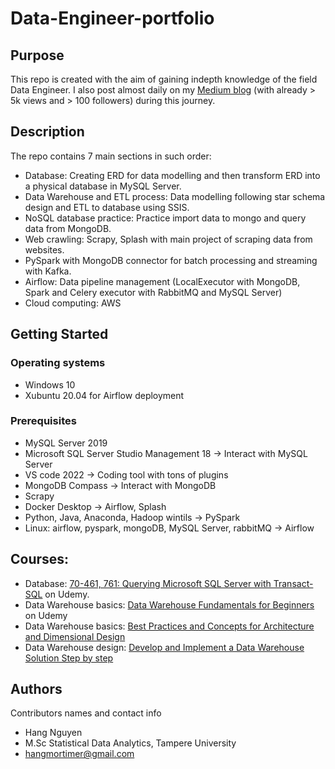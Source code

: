 # Data-Engineer-portfolio

## Purpose

This repo is created with the aim of gaining indepth knowledge of the field Data Engineer.
I also post almost daily on my [Medium blog](https://hangmortimer.medium.com/) (with already > 5k views and > 100 followers) during this journey. 

## Description

The repo contains 7 main sections in such order:
- Database: Creating ERD for data modelling and then transform ERD into a physical database in MySQL Server.
- Data Warehouse and ETL process: Data modelling following star schema design and ETL to database using SSIS.
- NoSQL database practice: Practice import data to mongo and query data from MongoDB.
- Web crawling: Scrapy, Splash with main project of scraping data from websites.
- PySpark with MongoDB connector for batch processing and streaming with Kafka.
- Airflow: Data pipeline management (LocalExecutor with MongoDB, Spark and Celery executor with RabbitMQ and MySQL Server)
- Cloud computing: AWS

## Getting Started

### Operating systems

* Windows 10
* Xubuntu 20.04 for Airflow deployment

### Prerequisites

* MySQL Server 2019
* Microsoft SQL Server Studio Management 18 -> Interact with MySQL Server
* VS code 2022 -> Coding tool with tons of plugins
* MongoDB Compass -> Interact with MongoDB
* Scrapy 
* Docker Desktop -> Airflow, Splash
* Python, Java, Anaconda, Hadoop wintils -> PySpark
* Linux: airflow, pyspark, mongoDB, MySQL Server, rabbitMQ -> Airflow

## Courses:
- Database:  [70-461, 761: Querying Microsoft SQL Server with Transact-SQL](https://funix.udemy.com/course-dashboard-redirect/?course_id=555384) on Udemy.
- Data Warehouse basics: [Data Warehouse Fundamentals for Beginners](https://funix.udemy.com/course/data-warehouse-fundamentals-for-beginners/learn/lecture/17728284?start=120#content) on Udemy
- Data Warehouse basics: [Best Practices and Concepts for Architecture and Dimensional Design](https://funix.udemy.com/course/data-warehouse-developer-sql-serveretlssisssasssrst-sql/learn/lecture/25518478#overview)
- Data Warehouse design: [Develop and Implement a Data Warehouse Solution Step by step](https://funix.udemy.com/course/data-warehouse-developer-sql-serveretlssisssasssrst-sql/learn/lecture/25518478#overview)

## Authors

Contributors names and contact info

* Hang Nguyen 
* M.Sc Statistical Data Analytics, Tampere University
* hangmortimer@gmail.com


